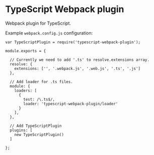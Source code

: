 # TypeScript Webpack plugin

Webpack plugin for TypeScript.

Example `webpack.config.js` configuration:

    var TypeScriptPlugin = require('typescript-webpack-plugin');

    module.exports = {

      // Currently we need to add '.ts' to resolve.extensions array.
      resolve: {
        extensions: ['', '.webpack.js', '.web.js', '.ts', '.js']
      },

      // Add loader for .ts files.
      module: {
        loaders: [
          {
            test: /\.ts$/,
            loader: 'typescript-webpack-plugin/loader'
          }
        ],
      },

      // Add TypeScriptPlugin
      plugins: [
        new TypeScriptPlugin()
      ]

    };
